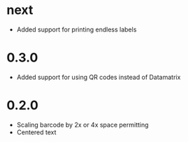# next

- Added support for printing endless labels

# 0.3.0

- Added support for using QR codes instead of Datamatrix

# 0.2.0

- Scaling barcode by 2x or 4x space permitting
- Centered text